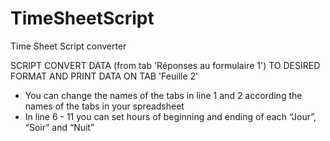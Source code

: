 # TimeSheetScript
Time Sheet Script converter

SCRIPT CONVERT DATA (from tab 'Réponses au formulaire 1')
TO DESIRED FORMAT 
AND PRINT DATA ON TAB 'Feuille 2'

 - You can change the names of the tabs in line 1 and 2 according the names of the tabs  in your spreadsheet
 - In line 6 - 11 you can set hours of beginning and ending of each “Jour”, “Soir” and “Nuit”
 
 
